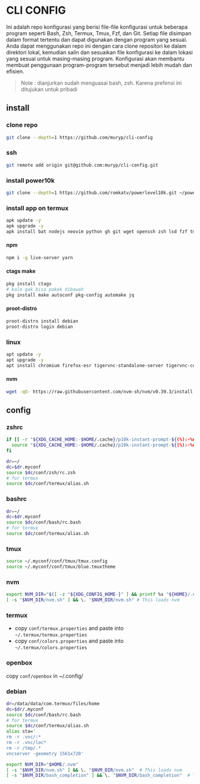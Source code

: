 # CLI CONFIG
Ini adalah repo konfigurasi yang berisi file-file konfigurasi untuk beberapa program seperti Bash, Zsh, Termux, Tmux, Fzf, dan Git. Setiap file disimpan dalam format tertentu dan dapat digunakan dengan program yang sesuai. Anda dapat menggunakan repo ini dengan cara clone repositori ke dalam direktori lokal, kemudian salin dan sesuaikan file konfigurasi ke dalam lokasi yang sesuai untuk masing-masing program. Konfigurasi akan membantu membuat penggunaan program-program tersebut menjadi lebih mudah dan efisien.

> Note : dianjurkan sudah menguasai bash, zsh. Karena prefensi ini ditujukan untuk pribadi

## install
### clone repo
```bash
git clone --depth=1 https://github.com/muryp/cli-config
```
### ssh
```bash
git remote add origin git@github.com:muryp/cli-config.git
```

### install power10k
```bash
git clone --depth=1 https://github.com/romkatv/powerlevel10k.git ~/powerlevel10k
```
### install app on termux
```bash
apk update -y
apk upgrade -y
apk install bat nodejs neovim python gh git wget openssh zsh lsd fzf tmux ripgrep termux-api proot proot-distro yq postgresql
```

#### npm
```bash
npm i -g live-server yarn
```
#### ctags make
```bash
pkg install ctags
# kalo gak bisa pakek dibawah
pkg install make autoconf pkg-config automake jq
```

#### proot-distro
```bash
proot-distro install debian
proot-distro login debian
```

### linux
```bash
apt update -y
apt upgrade -y
apt install chromium firefox-esr tigervnc-standalone-server tigervnc-common xfe4-terminal openbox
```

#### nvm
```bash
wget -qO- https://raw.githubusercontent.com/nvm-sh/nvm/v0.39.3/install.sh | bash
```

## config

### zshrc
```bash
if [[ -r "${XDG_CACHE_HOME:-$HOME/.cache}/p10k-instant-prompt-${(%):-%n}.zsh" ]]; then
  source "${XDG_CACHE_HOME:-$HOME/.cache}/p10k-instant-prompt-${(%):-%n}.zsh"
fi

dr=~/
dc=$dr.myconf
source $dc/conf/zsh/rc.zsh
# for termux
source $dc/conf/termux/alias.sh
```
### bashrc
```bash
dr=~/
dc=$dr.myconf
source $dc/conf/bash/rc.bash
# for termux
source $dc/conf/termux/alias.sh
```

### tmux
```bash
source ~/.myconf/conf/tmux/tmux.config
source ~/.myconf/conf/tmux/blue.tmuxtheme
```

### nvm
```bash
export NVM_DIR="$([ -z "${XDG_CONFIG_HOME-}" ] && printf %s "${HOME}/.nvm" || printf %s "${XDG_CONFIG_HOME}/nvm")"
[ -s "$NVM_DIR/nvm.sh" ] && \. "$NVM_DIR/nvm.sh" # This loads nvm
```

### termux
- copy `conf/termux.properties` and paste into `~/.termux/termux.properties`
- copy `conf/colors.properties` and paste into `~/.termux/colors.properties`

### openbox
copy `conf/openbox` in ~/.config/

### debian
```bash
dr=/data/data/com.termux/files/home
dc=$dr/.myconf
source $dc/conf/bash/rc.bash
# for termux
source $dc/conf/termux/alias.sh
alias sta='
rm -r .vnc/:*
rm -r .vnc/loc*
rm -r /tmp/.*
vncserver -geometry 1561x720'

export NVM_DIR="$HOME/.nvm"
[ -s "$NVM_DIR/nvm.sh" ] && \. "$NVM_DIR/nvm.sh"  # This loads nvm
[ -s "$NVM_DIR/bash_completion" ] && \. "$NVM_DIR/bash_completion"  # This loads nvm bash_completion
```